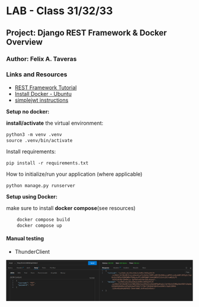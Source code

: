 # LAB - Class 31/32/33
## Project: Django REST Framework & Docker Overview
### Author: Felix A. Taveras
### Links and Resources

* [REST Framework Tutorial](https://learndjango.com/tutorials/official-django-rest-framework-tutorial-beginners)
* [Install Docker - Ubuntu](https://www.howtogeek.com/devops/how-to-install-and-get-started-with-docker-desktop-on-linux/)
* [simplejwt instructions](https://django-rest-framework-simplejwt.readthedocs.io/en/latest/getting_started.html)

__Setup no docker:__

__install/activate__ the virtual environment:

    python3 -m venv .venv
    source .venv/bin/activate

Install requirements:
    
    pip install -r requirements.txt

How to initialize/run your application (where applicable)

    python manage.py runserver


__Setup using Docker:__

make sure to install __docker compose__(see resources)
    
        docker compose build
        docker compose up


#### Manual testing

* ThunderClient

![Tests](./assets/tests.png)